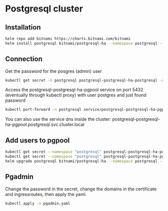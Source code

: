 # Postgresql cluster

## Installation

```bash
helm repo add bitnami https://charts.bitnami.com/bitnami
helm install postgresql bitnami/postgresql-ha --namespace postgresql --create-namespace --set metrics.enabled=true --set metrics.serviceMonitor.enabled=true --set metrics.serviceMonitor.labels.release=kube-prometheus-stack --set persistence.storageClass=longhorn --set persistence.size=15Gi --set persistence.accessModes={"ReadWriteMany"}
```

## Connection

Get the password for the posgres (admin) user

```bash
kubectl get secret -n postgresql postgresql-postgresql-ha-postgresql -o jsonpath='{.data.\password}' | base64 -d
```

Access the postgresql-postgresql-ha-pgpool service on port 5432 (eventually through kubectl proxy) with user postgres and just found password

```bash
kubectl port-forward -n postgresql service/postgresql-postgresql-ha-pgpool :5432
```

You can also use the service dns inside the cluster: postgresql-postgresql-ha-pgpool.postgresql.svc.cluster.local

## Add users to pgpool



```bash
kubectl get secret --namespace "postgresql" postgresql-postgresql-ha-postgresql -o jsonpath="{.data.repmgr-password}" | base64 -d
kubectl get secret --namespace "postgresql" postgresql-postgresql-ha-pgpool -o jsonpath="{.data.admin-password}" | base64 -d
helm upgrade postgresql bitnami/postgresql-ha --namespace postgresql --create-namespace --set metrics.enabled=true --set metrics.serviceMonitor.enabled=true --set metrics.serviceMonitor.labels.release=kube-prometheus-stack --set persistence.storageClass=longhorn --set persistence.size=15Gi --set persistence.accessModes={"ReadWriteMany"} --set pgpool.customUsers.usernames="user01,user02" --set pgpool.customUsers.passwords="pwd01,pwd02" --set postgresql.password=<postres password> --set postgresql.repmgrPassword=<repmgr-password> --set pgpool.adminPassword=<pgpool admin password>
```

## Pgadmin

Change the password in the secret, change the domains in the certificate and ingressroutes, then apply the yaml.

```bash
kubectl apply -n pgadmin.yaml
```
